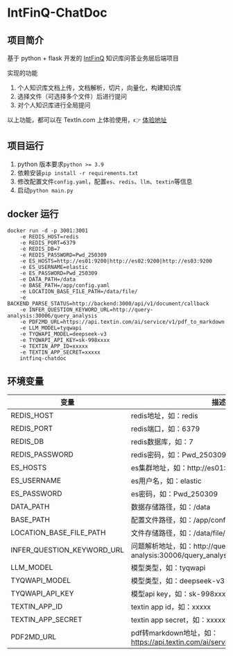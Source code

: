 # IntFinQ-ChatDoc

## 项目简介

基于 python + flask 开发的 [IntFinQ](https://intfinq.textin.com/) 知识库问答业务层后端项目

实现的功能

1. 个人知识库文档上传，文档解析，切片，向量化，构建知识库
2. 选择文件（可选择多个文件）后进行提问
3. 对个人知识库进行全局提问

以上功能，都可以在 TextIn.com 上体验使用，👉 [体验地址](https://intfinq.textin.com/)

## 项目运行

1. python 版本要求`python >= 3.9`
2. 依赖安装`pip install -r requirements.txt`
3. 修改配置文件`config.yaml`，配置`es`、`redis`、`llm`、`textin`等信息
4. 启动`python main.py`

## docker 运行

```
docker run -d -p 3001:3001 
    -e REDIS_HOST=redis
    -e REDIS_PORT=6379
    -e REDIS_DB=7
    -e REDIS_PASSWORD=Pwd_250309
    -e ES_HOSTS=http://es01:9200|http://es02:9200|http://es03:9200
    -e ES_USERNAME=elastic
    -e ES_PASSWORD=Pwd_250309
    -e DATA_PATH=/data
    -e BASE_PATH=/app/config.yaml
    -e LOCATION_BASE_FILE_PATH=/data/file/
    -e BACKEND_PARSE_STATUS=http://backend:3000/api/v1/document/callback
    -e INFER_QUESTION_KEYWORD_URL=http://query-analysis:30006/query_analysis
    -e PDF2MD_URL=https://api.textin.com/ai/service/v1/pdf_to_markdown
    -e LLM_MODEL=tyqwapi
    -e TYQWAPI_MODEL=deepseek-v3
    -e TYQWAPI_API_KEY=sk-998xxxx
    -e TEXTIN_APP_ID=xxxxx
    -e TEXTIN_APP_SECRET=xxxxx
    intfinq-chatdoc
```


## 环境变量

| 变量   | 描述                                    |
| ------ | --------------------------------------- |
| REDIS_HOST | redis地址，如：redis |
| REDIS_PORT | redis端口，如：6379 |
| REDIS_DB | redis数据库，如：7 |
| REDIS_PASSWORD | redis密码，如：Pwd_250309 |
| ES_HOSTS | es集群地址，如：http://es01:9200|http://es02:9200|http://es03:9200 |
| ES_USERNAME | es用户名，如：elastic |
| ES_PASSWORD | es密码，如：Pwd_250309 |
| DATA_PATH | 数据存储路径，如：/data |
| BASE_PATH | 配置文件路径，如：/app/config.yaml |
| LOCATION_BASE_FILE_PATH | 文件存储路径，如：/data/file/ |
| INFER_QUESTION_KEYWORD_URL | 问题解析地址，如：http://query-analysis:30006/query_analysis |
| LLM_MODEL | 模型类型，如：tyqwapi |
| TYQWAPI_MODEL | 模型类型，如：deepseek-v3 |
| TYQWAPI_API_KEY | 模型api key，如：sk-998xxxx |
| TEXTIN_APP_ID | textin app id，如：xxxxx |
| TEXTIN_APP_SECRET | textin app secret，如：xxxxx |
| PDF2MD_URL | pdf转markdown地址，如：https://api.textin.com/ai/service/v1/pdf_to_markdown |